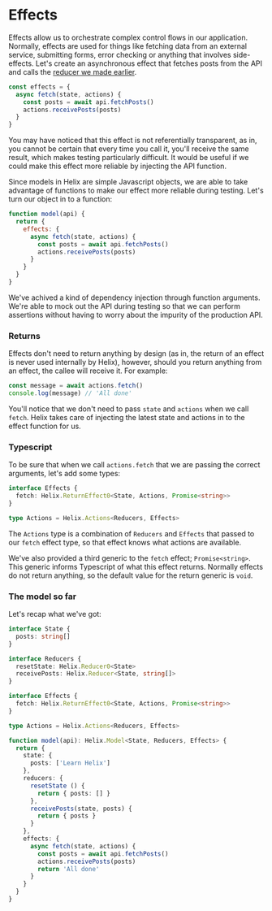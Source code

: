 # Effects

Effects allow us to orchestrate complex control flows in our application. Normally, effects are used for things like fetching data from an external service, submitting forms, error checking or anything that involves side-effects. Let's create an asynchronous effect that fetches posts from the API and calls the [reducer we made earlier](./Reducers.md).

```javascript
const effects = {
  async fetch(state, actions) {
    const posts = await api.fetchPosts()
    actions.receivePosts(posts)
  }
}
```

You may have noticed that this effect is not referentially transparent, as in, you cannot be certain that every time you call it, you'll receive the same result, which makes testing particularly difficult. It would be useful if we could make this effect more reliable by injecting the API function.

Since models in Helix are simple Javascript objects, we are able to take advantage of functions to make our effect more reliable during testing. Let's turn our object in to a function: 

```javascript
function model(api) {
  return {
    effects: {
      async fetch(state, actions) {
        const posts = await api.fetchPosts()
        actions.receivePosts(posts)
      }
    }
  }
}
```

We've achived a kind of dependency injection through function arguments. We're able to mock out the API during testing so that we can perform assertions without having to worry about the impurity of the production API.

### Returns

Effects don't need to return anything by design (as in, the return of an effect is never used internally by Helix), however, should you return anything from an effect, the callee will receive it. For example:

```javascript
const message = await actions.fetch()
console.log(message) // 'All done'
```

You'll notice that we don't need to pass `state` and `actions` when we call `fetch`. Helix takes care of injecting the latest state and actions in to the effect function for us. 

### Typescript

To be sure that when we call `actions.fetch` that we are passing the correct arguments, let's add some types:

```typescript
interface Effects {
  fetch: Helix.ReturnEffect0<State, Actions, Promise<string>>
}

type Actions = Helix.Actions<Reducers, Effects>
```

The `Actions` type is a combination of `Reducers` and `Effects` that passed to our `fetch` effect type, so that effect knows what actions are available.

We've also provided a third generic to the `fetch` effect; `Promise<string>`. This generic informs Typescript of what this effect returns. Normally effects do not return anything, so the default value for the return generic is `void`.

### The model so far

Let's recap what we've got:

```typescript
interface State {
  posts: string[]
}

interface Reducers {
  resetState: Helix.Reducer0<State>
  receivePosts: Helix.Reducer<State, string[]>
}

interface Effects {
  fetch: Helix.ReturnEffect0<State, Actions, Promise<string>>
}

type Actions = Helix.Actions<Reducers, Effects>

function model(api): Helix.Model<State, Reducers, Effects> {
  return {
    state: {
      posts: ['Learn Helix']
    },
    reducers: {
      resetState () {
        return { posts: [] }
      },
      receivePosts(state, posts) {
        return { posts }
      }
    },
    effects: {
      async fetch(state, actions) {
        const posts = await api.fetchPosts()
        actions.receivePosts(posts)
        return 'All done'
      }
    }
  }
}
```
